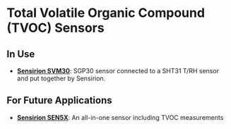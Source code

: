 # Total Volatile Organic Compound (TVOC) Sensors

## In Use

* **[Sensirion SVM30]()**: SGP30 sensor connected to a SHT31 T/RH sensor and put together by Sensirion. 

## For Future Applications

* **[Sensirion SEN5X](https://www.sensirion.com/en/environmental-sensors/environmental-sensor-node-sen5x/)**: An all-in-one sensor including TVOC measurements
